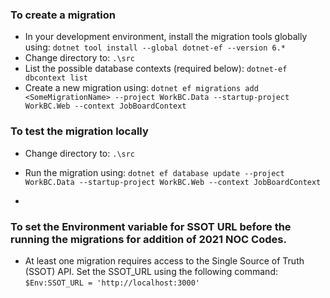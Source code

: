 ﻿
### To create a migration

- In your development environment, install the migration tools globally using: 
  `dotnet tool install --global dotnet-ef --version 6.*`
- Change directory to: `.\src`
- List the possible database contexts (required below): `dotnet-ef dbcontext list`
- Create a new migration using: `dotnet ef migrations add <SomeMigrationName> --project WorkBC.Data --startup-project WorkBC.Web --context JobBoardContext`

### To test the migration locally
- Change directory to: `.\src`
- Run the migration using: `dotnet ef database update --project WorkBC.Data --startup-project WorkBC.Web --context JobBoardContext`

- 
### To set the Environment variable for SSOT URL before the running the migrations for addition of 2021 NOC Codes.
- At least one migration requires access to the Single Source of Truth (SSOT) API. Set the SSOT_URL using the following command:
 `$Env:SSOT_URL = 'http://localhost:3000'`